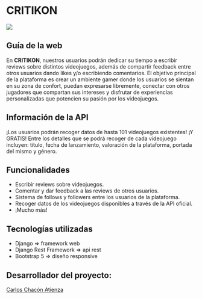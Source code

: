 # CRITIKON
![](https://fondosmil.co/fondo/3551.jpg)

## Guía de la web
En **CRITIKON**, nuestros usuarios podrán dedicar su tiempo a escribir reviews sobre distintos videojuegos, además de compartir feedback entre otros usuarios dando likes y/o escribiendo comentarios.
El objetivo principal de la plataforma es crear un ambiente gamer donde los usuarios se sientan en su zona de confort, puedan expresarse libremente, conectar con otros jugadores que compartan sus intereses y disfrutar de experiencias personalizadas que potencien su pasión por los videojuegos.

## Información de la API
¡Los usuarios podrán recoger datos de hasta 101 videojuegos existentes! ¡Y GRATIS!
Entre los detalles que se podrá recoger de cada videojuego incluyen: título, fecha de lanzamiento, valoración de la plataforma, portada del mismo y género.

## Funcionalidades
- Escribir reviews sobre videojuegos.
- Comentar y dar feedback a las reviews de otros usuarios.
- Sistema de follows y followers entre los usuarios de la plataforma.
- Recoger datos de los videojuegos disponibles a través de la API oficial.
- ¡Mucho más!

## Tecnologías utilizadas
- Django => framework web
- Django Rest Framework => api rest
- Bootstrap 5 => diseño responsive

## Desarrollador del proyecto: 
[Carlos Chacón Atienza](https://carlos5noob.github.io/Portfolio-Carlos_Chacon/)